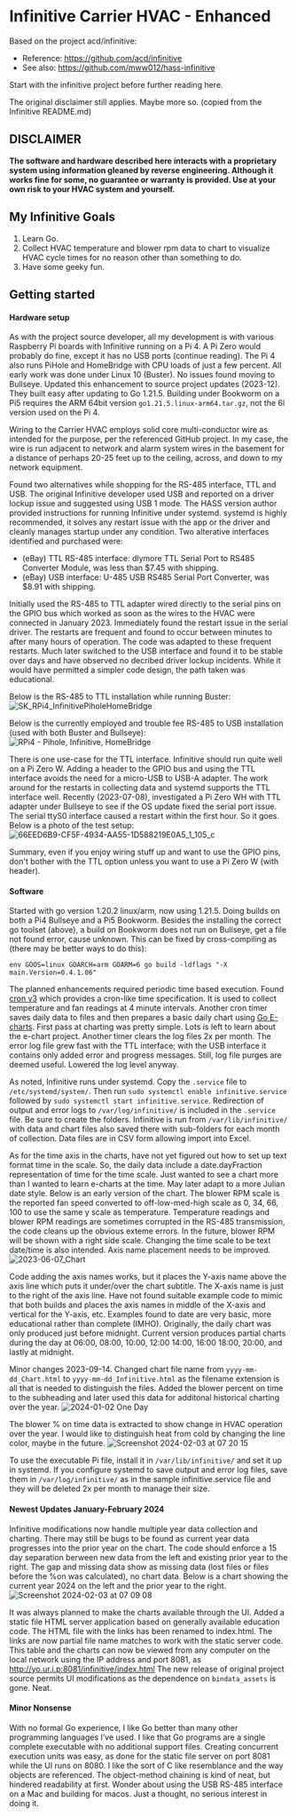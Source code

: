 # Infinitive Carrier HVAC - Enhanced
Based on the project acd/infinitive:

* Reference:	https://github.com/acd/infinitive
* See also:	https://github.com/mww012/hass-infinitive

Start with the infinitive project before further reading here.

The original disclaimer still applies. Maybe more so. (copied from the Infinitive README.md)

## **DISCLAIMER**
**The software and hardware described here interacts with a proprietary system using information gleaned by reverse engineering.  Although it works fine for some, no guarantee or warranty is provided.  Use at your own risk to your HVAC system and yourself.**

## My Infinitive Goals
1. Learn Go.
2. Collect HVAC temperature and blower rpm data to chart to visualize HVAC cycle times for no reason other than something to do.
3. Have some geeky fun.

## Getting started

#### Hardware setup
As with the project source developer, all my development is with various Raspberry Pi boards with Infinitive running on a Pi 4. A Pi Zero would probably do fine, except it has no USB ports (continue reading). The Pi 4 also runs PiHole and HomeBridge with CPU loads of just a few percent. All early work was done under Linux 10 (Buster). No issues found moving to Bullseye. Updated this enhancement to source project updates (2023-12). They built easy after updating to Go 1.21.5. Building under Bookworm on a Pi5 requires the ARM 64bit version `go1.21.5.linux-arm64.tar.gz`, not the 6l version used on the Pi 4.

Wiring to the Carrier HVAC employs solid core multi-conductor wire as intended for the purpose, per the referenced GitHub project. In my case, the wire is run adjacent to network and alarm system wires in the basement for a distance of perhaps 20-25 feet up to the ceiling, across, and down to my network equipment.

Found two alternatives while shopping for the RS-485 interface, TTL and USB. The original Infinitive developer used USB and reported on a driver lockup issue and suggested using USB 1 mode. The HASS version author provided instructions for running Infinitive under systemd. systemd is highly recommended, it solves any restart issue with the app or the driver and cleanly manages startup under any condition. Two alterative interfaces identified and purchased were:
* (eBay) TTL RS-485 interface:	dlymore TTL Serial Port to RS485 Converter Module, was less than $7.45 with shipping.
* (eBay) USB interface:	U-485 USB RS485 Serial Port Converter, was $8.91 with shipping.

Initially used the RS-485 to TTL adapter wired directly to the serial pins on the GPIO bus which worked as soon as the wires to the HVAC were connected in January 2023. Immediately found the restart issue in the serial driver. The restarts are frequent and found to occur between minutes to after many hours of operation. The code was adapted to these frequent restarts. Much later switched to the USB interface and found it to be stable over days and have observed no decribed driver lockup incidents. While it would have permitted a simpler code design, the path taken was educational.

Below is the RS-485 to TTL installation while running Buster:
![SK_RPi4_InfinitivePiholeHomeBridge](https://github.com/skutoroff/Infinitive-Carrier-HVAC-Enhanced/assets/7796742/19ddfaa0-1728-4202-bb1f-d3513628fa46)

Below is the currently employed and trouble fee RS-485 to USB installation (used with both Buster and Bullseye):
![RPi4 - Pihole, Infinitive, HomeBridge](https://github.com/skutoroff/Infinitive-Carrier-HVAC-Enhanced/assets/7796742/815b2c45-3293-4887-b96b-e94e5250f19e)

There is one use-case for the TTL interface. Infinitive should run quite well on a Pi Zero W. Adding a header to the GPIO bus and using the TTL interface avoids the need for a micro-USB to USB-A adapter. The work around for the restarts in collecting data and systemd supports the TTL interface well. Recently (2023-07-08), investigated a Pi Zero WH with TTL adapter under Bullseye to see if the OS update fixed the serial port issue. The serial ttyS0 interface caused a restart within the first hour. So it goes. Below is a photo of the test setup:
![66EED6B9-CF5F-4934-AA55-1D588219E0A5_1_105_c](https://github.com/skutoroff/Infinitive-Carrier-HVAC-Enhanced/assets/7796742/49ce5bc9-0c30-41df-8311-b8b5a3c7527f)

Summary, even if you enjoy wiring stuff up and want to use the GPIO pins, don't bother with the TTL option unless you want to use a Pi Zero W (with header).

#### Software

Started with go version 1.20.2 linux/arm, now using 1.21.5.
Doing builds on both a Pi4 Bullseye and a Pi5 Bookworm.
Besides the installing the correct go toolset (above), a build on Bookworm does not run on Bullseye, get a file not found error, cause unknown.
This can be fixed by cross-compiling as (there may be better ways to do this):

`env GOOS=linux GOARCH=arm GOARM=6 go build -ldflags "-X main.Version=0.4.1.06"`

The planned enhancements required periodic time based execution. Found [cron v3](https://github.com/robfig/cron) which provides a cron-like time specification. It is used to collect temperature and fan readings at 4 minute intervals.
Another cron timer saves daily data to files and then prepares a basic daily chart using [Go E-charts](https://github.com/go-echarts/go-echarts). First pass at charting was pretty simple. Lots is left to learn about the e-chart project.
Another timer clears the log files 2x per month.
The error log file grew fast with the TTL interface; with the USB interface it contains only added error and progress messages. Still, log file purges are deemed useful. Lowered the log level anyway.

As noted, Infinitive runs under systemd.
Copy the `.service` file to `/etc/systemd/system/`. Then run `sudo systemctl enable infinitive.service` followed by `sudo systemctl start infinitive.service`.
Redirection of output and error logs to `/var/log/infinitive/` is included in the `.service` file.
Be sure to create the folders.
Infinitive is run from `/var/lib/infinitive/` with data and chart files also saved there with sub-folders for each month of collection.
Data files are in CSV form allowing import into Excel.

As for the time axis in the charts, have not yet figured out how to set up text format time in the scale.
So, the daily data include a date.dayFraction representation of time for the time scale.
Just wanted to see a chart more than I wanted to learn e-charts at the time.
May later adapt to a more Julian date style. Below is an early version of the chart.
The blower RPM scale is the reported fan speed converted to off-low-med-high scale as 0, 34, 66, 100 to use the same y scale as temperature.
Temperature readings and blower RPM readings are sometimes corrupted in the RS-485 transmission, the code cleans up the obvious exteme errors.
In the future, blower RPM will be shown with a right side scale.
Changing the time scale to be text date/time is also intended.
Axis name placement needs to be improved.
![2023-06-07_Chart](https://github.com/skutoroff/Infinitive-Carrier-HVAC-Enhanced/assets/7796742/988c611f-15f8-4f63-83ff-301a5c5c855a)

Code adding the axis names works, but it places the Y-axis name above the axis line which puts it under/over the chart subtitle.
The X-axis name is just to the right of the axis line.
Have not found suitable example code to mimic that both builds and places the axis names in middle of the X-axis and vertical for the Y-axis, etc.
Examples found to date are very basic, more educational rather than complete (IMHO).
Originally, the daily chart was only produced just before midnight.
Current version produces partial charts during the day at 06:00, 08:00, 10:00, 12:00 14:00, 16:00 18:00, 20:00, and lastly at midnight.

Minor changes 2023-09-14. Changed chart file name from `yyyy-mm-dd_Chart.html` to `yyyy-mm-dd_Infinitive.html` as the filename extension is all that is needed to distinguish the files.
Added the blower percent on time to the subheading and later used this data for additonal historical charting over the year.
![2024-01-02 One Day](https://github.com/skutoroff/Infinitive-Carrier-HVAC-Enhanced/assets/7796742/3af765ac-c6ca-45ab-aa58-3e29ebb5889c)

The blower % on time data is extracted to show change in HVAC operation over the year.
I would like to distinguish heat from cold by changing the line color, maybe in the future.
![Screenshot 2024-02-03 at 07 20 15](https://github.com/skutoroff/Infinitive-Carrier-HVAC-Enhanced/assets/7796742/4bc9e6f8-2654-4c56-b1b5-9a0b5a034a6a)


To use the executable Pi file, install it in  `/var/lib/infinitive/` and set it up in systemd.
If you configure systemd to save output and error log files, save them in `/var/log/infinitive/` as in the sample infinitive.service file and they will be deleted 2x per month to manage their size.

#### Newest Updates January-February 2024

Infinitive modifications now handle multiple year data collection and charting.
There may still be bugs to be found as current year data progresses into the prior year on the chart.
The code should enforce a 15 day separation berween new data from the left and existing prior year to the right.
The gap and missing data show as missing data (lost files or files before the %on was calculated), no chart data.
Below is a chart showing the current year 2024 on the left and the prior year to the right.
![Screenshot 2024-02-03 at 07 09 08](https://github.com/skutoroff/Infinitive-Carrier-HVAC-Enhanced/assets/7796742/7f0bdaaf-6ef7-43a6-a443-9d8c11ef1f15)

It was always planned to make the charts available through the UI.
Added a static file HTML server application based on generally available education code.
The HTML file with the links has been renamed to index.html.
The links are now partial file name matches to work with the static server code.
This table and the charts can now be viewed from any computer on the local network using the IP address and port 8081, as http://yo.ur.i.p:8081/infinitive/index.html
The new release of original project source permits UI modifications as the dependence on `bindata_assets` is gone. Neat.

#### Minor Nonsense

With no formal Go experience, I like Go better than many other programming languages I’ve used.
I like that Go programs are a single complete executable with no additional support files.
Creating concurrent execution units was easy, as done for the static file server on port 8081 while the UI runs on 8080.
I like the sort of C like resemblance and the way objects are referenced.
The object-method chaining is kind of neat, but hindered readability at first.
Wonder about using the USB RS-485 interface on a Mac and building for macos. Just a thought, no serious interest in doing it.

